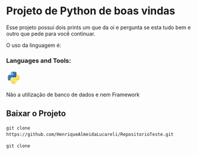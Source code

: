 
# Projeto de Python de boas vindas

Esse projeto possui dois prints um que da oi e pergunta se esta tudo bem e outro que pede para você continuar.

O uso da linguagem é:
<h3 align="left">Languages and Tools:</h3>
<p align="left"> <a href="https://www.python.org" target="_blank" rel="noreferrer"> <img src="https://raw.githubusercontent.com/devicons/devicon/master/icons/python/python-original.svg" alt="python" width="40" height="40"/> </a> </p>

Não a utilização de banco de dados e nem Framework 


## Baixar o Projeto

`git clone https://github.com/HenriqueAlmeidaLucareli/RepositorioTeste.git`

`git clone`
